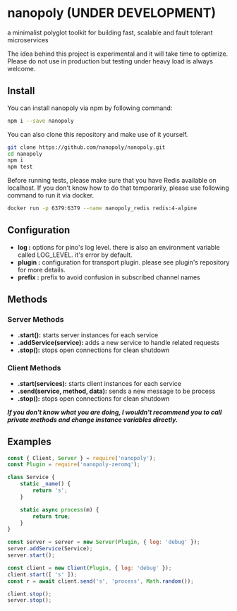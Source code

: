 # nanopoly (UNDER DEVELOPMENT)

a minimalist polyglot toolkit for building fast, scalable and fault tolerant microservices

The idea behind this project is experimental and it will take time to optimize.
Please do not use in production but testing under heavy load is always welcome.

## Install

You can install nanopoly via npm by following command:

```bash
npm i --save nanopoly
```

You can also clone this repository and make use of it yourself.

```bash
git clone https://github.com/nanopoly/nanopoly.git
cd nanopoly
npm i
npm test
```

Before running tests, please make sure that you have Redis available on localhost.
If you don't know how to do that temporarily, please use following command to run it via docker.

```bash
docker run -p 6379:6379 --name nanopoly_redis redis:4-alpine
```

## Configuration

- **log         :** options for pino's log level. there is also an environment variable called LOG_LEVEL. it's error by default.
- **plugin      :** configuration for transport plugin. please see plugin's repository for more details.
- **prefix      :** prefix to avoid confusion in subscribed channel names

## Methods

### Server Methods

- **.start():** starts server instances for each service
- **.addService(service):** adds a new service to handle related requests
- **.stop():** stops open connections for clean shutdown

### Client Methods

- **.start(services):** starts client instances for each service
- **.send(service, method, data):** sends a new message to be process
- **.stop():** stops open connections for clean shutdown

***If you don't know what you are doing, I wouldn't recommend you to call private methods and change instance variables directly.***

## Examples

```js
const { Client, Server } = require('nanopoly');
const Plugin = require('nanopoly-zeromq');

class Service {
    static _name() {
        return 's';
    }

    static async process(m) {
        return true;
    }
}

const server = server = new Server(Plugin, { log: 'debug' });
server.addService(Service);
server.start();

const client = new Client(Plugin, { log: 'debug' });
client.start([ 's' ]);
const r = await client.send('s', 'process', Math.random());

client.stop();
server.stop();
```
